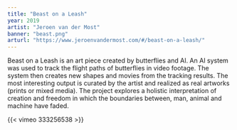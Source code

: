 ```yaml
---
title: "Beast on a Leash"
year: 2019
artist: "Jeroen van der Most"
banner: "beast.png"
arturl: "https://www.jeroenvandermost.com/#/beast-on-a-leash/"
---
```


Beast on a Leash is an art piece created by butterflies and AI. An AI system was
used to track the flight paths of butterflies in video footage. The system then
creates new shapes and movies from the tracking results. The most interesting
output is curated by the artist and realized as real artworks (prints or mixed
media). The project explores a holistic interpretation of creation and freedom
in which the boundaries between, man, animal and machine have faded.

{{< vimeo 333256538 >}}
